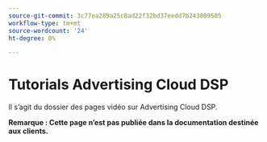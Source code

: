 ```yaml
---
source-git-commit: 3c77ea289a25c8ad22f32bd37eedd7b243809505
workflow-type: tm+mt
source-wordcount: '24'
ht-degree: 0%

---
```

# Tutorials Advertising Cloud DSP

Il s’agit du dossier des pages vidéo sur Advertising Cloud DSP.

**Remarque : Cette page n’est pas publiée dans la documentation destinée aux clients.**
